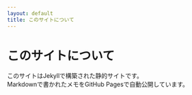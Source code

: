 ```yaml
---
layout: default
title: このサイトについて
---
```


# このサイトについて

このサイトはJekyllで構築された静的サイトです。  
Markdownで書かれたメモをGitHub Pagesで自動公開しています。
